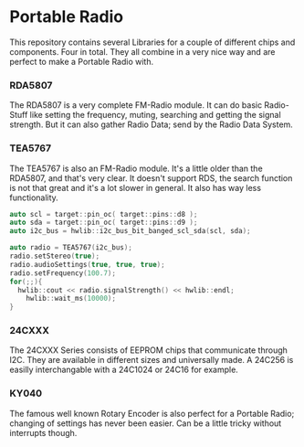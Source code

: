 # Portable Radio
This repository contains several Libraries for a couple of different chips and components. Four in total. They all combine in a very nice way and are perfect to make a Portable Radio with. 
### RDA5807
The RDA5807 is a very complete FM-Radio module. It can do basic Radio-Stuff like setting the frequency, muting, searching and getting the signal strength. But it can also gather Radio Data; send by the Radio Data System.
### TEA5767
The TEA5767 is also an FM-Radio module. It's a little older than the RDA5807, and that's very clear. It doesn't support RDS, the search function is not that great and it's a lot slower in general. It also has way less functionality.
```C++
auto scl = target::pin_oc( target::pins::d8 );
auto sda = target::pin_oc( target::pins::d9 );
auto i2c_bus = hwlib::i2c_bus_bit_banged_scl_sda(scl, sda);

auto radio = TEA5767(i2c_bus);
radio.setStereo(true);
radio.audioSettings(true, true, true);
radio.setFrequency(100.7);
for(;;){
  hwlib::cout << radio.signalStrength() << hwlib::endl;
	hwlib::wait_ms(10000);
}
```
### 24CXXX
The 24CXXX Series consists of EEPROM chips that communicate through I2C. They are available in different sizes and universally made. A 24C256 is easilly interchangable with a 24C1024 or 24C16 for example.
### KY040
The famous well known Rotary Encoder is also perfect for a Portable Radio; changing of settings has never been easier. Can be a little tricky without interrupts though.
